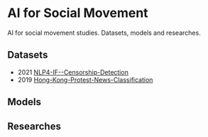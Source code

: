 # AI for Social Movement

AI for social movement studies. Datasets, models and researches.

## Datasets

- 2021 [NLP4-IF--Censorship-Detection](https://gitlab.com/NLP4IF/nlp4-if-censorship-detection)
- 2019 [Hong-Kong-Protest-News-Classification](https://github.com/Junchi0905/Hong-Kong-Protest-News-Classification)

## Models

## Researches
